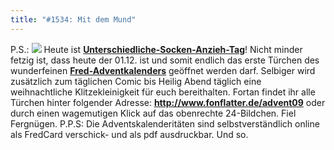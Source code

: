 ```yaml
---
title: "#1534: Mit dem Mund"
---
```


P.S.: 
<a href="http://www.fonflatter.de/advent09"><img src="http://www.fonflatter.de/adv09/kaefer.png"></a>
Heute ist <a href="http://www.fonflatter.de/kalender"><strong>Unterschiedliche-Socken-Anzieh-Tag</strong></a>! 
Nicht minder fetzig ist, dass heute der 01.12. ist und somit endlich das erste Türchen des wunderfeinen <a href="http://www.fonflatter.de/advent09"><strong>Fred-Adventkalenders</strong></a> geöffnet werden darf. Selbiger wird zusätzlich zum täglichen Comic bis Heilig Abend täglich eine weihnachtliche Klitzekleinigkeit für euch bereithalten.
Fortan findet ihr alle Türchen hinter folgender Adresse:
<a href="http://www.fonflatter.de/advent09"><strong>http://www.fonflatter.de/advent09</strong></a>
oder durch einen wagemutigen Klick auf das obenrechte 24-Bildchen.
Fiel Fergnügen.
P.P.S:
Die Adventskalenderitäten sind selbstverständlich online als FredCard verschick- und als pdf ausdruckbar.
Und so.

